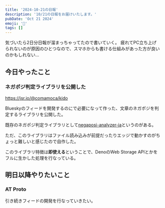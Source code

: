 ```yaml
---
title: '2024-10-21の日報'
description: '10/21の日報をお届けいたします。'
pubDate: 'Oct 21 2024'
emoji: '🦊'
tags: []
---
```


気づいたら2日分日報が溜まっちゃってたので書いていく。
疲れてPC立ち上げられないのが原因のひとつなので、スマホからも書ける仕組みがあった方が良いのかもしれない...

## 今日やったこと

### ネガポジ判定ライブラリを公開した

https://jsr.io/@comamoca/kido

Blueskyのフィードを開発するのにで必要になって作った、文章のネガポジを判定するライブラリを公開した。

既存のネガポジ判定ライブラリとして[negaposi-analyzer-ja](https://github.com/azu/negaposi-analyzer-ja)というのがある。

ただ、このライブラリはファイル読み込みが前提だったりエッジで動かすのがちょっと難しいと感じたので自作した。

このライブラリ特徴は**即使える**ということで、DenoのWeb Storage APIとかをフルに生かした処理を行なっている。

## 明日以降やりたいこと

### AT Proto

引き続きフィードの開発を行なっていきたい。
